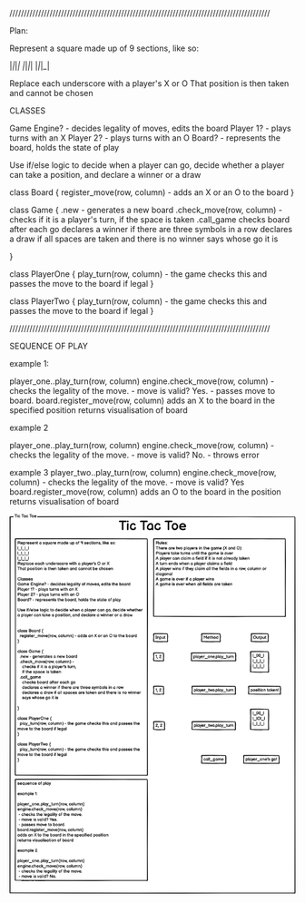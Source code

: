 ///////////////////////////////////////////////////////////////////////////////////////////

Plan:

Represent a square made up of 9 sections, like so:

|_|_|_|
|_|_|_|
|_|_|_|

Replace each underscore with a player's X or O
That position is then taken and cannot be chosen

CLASSES 

Game Engine? - decides legality of moves, edits the board
Player 1? - plays turns with an X
Player 2? - plays turns with an O
Board? - represents the board, holds the state of play

Use if/else logic to decide when a player can go, decide whether a player can take a position, and declare a winner or a draw


class Board {
		register_move(row, column) - adds an X or an O to the board
}

class Game {
		.new - generates a new board 
		.check_move(row, column) - 
				checks if it is a player's turn, 
				if the space is taken
		.call_game
				checks board after each go
				declares a winner if there are three symbols in a row
				declares a draw if all spaces are taken and there is no winner
				says whose go it is 
		
}

class PlayerOne {
		play_turn(row, column) - the game checks this and passes the move to the board if legal
}

class PlayerTwo {
		play_turn(row, column) - the game checks this and passes the move to the board if legal
}

///////////////////////////////////////////////////////////////////////////////////////////

SEQUENCE OF PLAY

example 1:

player_one..play_turn(row, column)
engine.check_move(row, column) 
	- checks the legality of the move. 
	- move is valid? Yes.
	- passes move to board.
board.register_move(row, column)
adds an X to the board in the specified position
returns visualisation of board

example 2

player_one..play_turn(row, column)
engine.check_move(row, column) 
	- checks the legality of the move. 
	- move is valid? No.
	- throws error

example 3 
player_two..play_turn(row, column)
engine.check_move(row, column) 
	- checks the legality of the move. 
	- move is valid? Yes
board.register_move(row, column)
adds an O to the board in the position
returns visualisation of board

![planning-board](public/images/diagram.png)